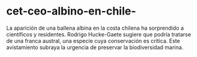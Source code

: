 # cet-ceo-albino-en-chile-
La aparición de una ballena albina en la costa chilena ha sorprendido a científicos y residentes. Rodrigo Hucke-Gaete sugiere que podría tratarse de una franca austral, una especie cuya conservación es crítica. Este avistamiento subraya la urgencia de preservar la biodiversidad marina.

